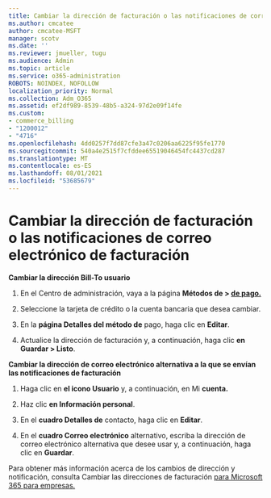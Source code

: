 ```yaml
---
title: Cambiar la dirección de facturación o las notificaciones de correo electrónico de facturación
ms.author: cmcatee
author: cmcatee-MSFT
manager: scotv
ms.date: ''
ms.reviewer: jmueller, tugu
ms.audience: Admin
ms.topic: article
ms.service: o365-administration
ROBOTS: NOINDEX, NOFOLLOW
localization_priority: Normal
ms.collection: Adm_O365
ms.assetid: ef2df989-8539-48b5-a324-97d2e09f14fe
ms.custom:
- commerce_billing
- "1200012"
- "4716"
ms.openlocfilehash: 4dd0257f7dd87cfe3a47c0206aa6225f95fe1770
ms.sourcegitcommit: 540a4e2515f7cfddee65519046454fc4437cd287
ms.translationtype: MT
ms.contentlocale: es-ES
ms.lasthandoff: 08/01/2021
ms.locfileid: "53685679"
---
```

# <a name="change-billing-address-or-billing-email-notifications"></a>Cambiar la dirección de facturación o las notificaciones de correo electrónico de facturación

**Cambiar la dirección Bill-To usuario**

1. En el Centro de administración, vaya a la página **Métodos de > [de pago.](https://go.microsoft.com/fwlink/p/?linkid=2018806)**

2. Seleccione la tarjeta de crédito o la cuenta bancaria que desea cambiar.

3. En la **página Detalles del método de** pago, haga clic en **Editar**.

4. Actualice la dirección de facturación y, a continuación, haga clic **en Guardar > Listo**.

**Cambiar la dirección de correo electrónico alternativa a la que se envían las notificaciones de facturación** 

1. Haga clic en **el icono Usuario** y, a continuación, en Mi **cuenta.**

2. Haz clic **en Información personal**.

3. En el **cuadro Detalles de** contacto, haga clic en **Editar**.

4. En el **cuadro Correo electrónico** alternativo, escriba la dirección de correo electrónico alternativa que desee usar y, a continuación, haga clic en **Guardar**.

Para obtener más información acerca de los cambios de dirección y notificación, consulta Cambiar las direcciones de facturación [para Microsoft 365 para empresas.](/microsoft-365/commerce/billing-and-payments/change-your-billing-addresses)

